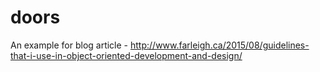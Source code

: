 # doors
An example for blog article - http://www.farleigh.ca/2015/08/guidelines-that-i-use-in-object-oriented-development-and-design/
